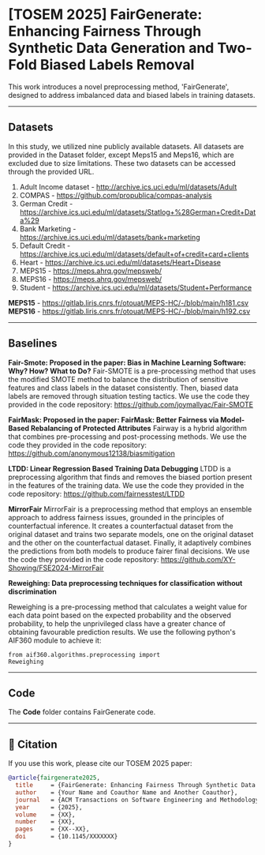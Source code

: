 <h1>[TOSEM 2025] FairGenerate: Enhancing Fairness Through Synthetic Data Generation and Two-Fold Biased Labels Removal </h1>  This work introduces a novel preprocessing method, 'FairGenerate', designed to address imbalanced data and biased labels in training datasets.

********************************************************************************************************
<h2> Datasets</h2>

In this study, we utilized nine publicly available datasets. All datasets are provided in the Dataset folder, except Meps15 and Meps16, which are excluded due to size limitations. These two datasets can be accessed through the provided URL.

1. Adult Income dataset - http://archive.ics.uci.edu/ml/datasets/Adult
2. COMPAS - https://github.com/propublica/compas-analysis
3. German Credit - https://archive.ics.uci.edu/ml/datasets/Statlog+%28German+Credit+Data%29
4. Bank Marketing - https://archive.ics.uci.edu/ml/datasets/bank+marketing
5. Default Credit - https://archive.ics.uci.edu/ml/datasets/default+of+credit+card+clients
6. Heart - https://archive.ics.uci.edu/ml/datasets/Heart+Disease
7. MEPS15 - https://meps.ahrq.gov/mepsweb/
8. MEPS16 - https://meps.ahrq.gov/mepsweb/
9. Student - https://archive.ics.uci.edu/ml/datasets/Student+Performance

**MEPS15** - https://gitlab.liris.cnrs.fr/otouat/MEPS-HC/-/blob/main/h181.csv <br />
**MEPS16** - https://gitlab.liris.cnrs.fr/otouat/MEPS-HC/-/blob/main/h192.csv
********************************************************************************************************

<h2> Baselines </h2>

**Fair-Smote: Proposed in the paper: Bias in Machine Learning Software: Why? How? What to Do?**
Fair-SMOTE is a pre-processing method that uses the modified SMOTE method to balance the distribution of sensitive features and class labels in the dataset consistently. Then, biased data labels are removed through situation testing tactics.
We use the code they provided in the code repository: https://github.com/joymallyac/Fair-SMOTE

**FairMask: Proposed in the paper: FairMask: Better Fairness via Model-Based Rebalancing of Protected Attributes**
Fairway is a hybrid algorithm that combines pre-processing and post-processing methods. 
We use the code they provided in the code repository: https://github.com/anonymous12138/biasmitigation 

**LTDD: Linear Regression Based Training Data Debugging**
LTDD is a preprocessing algorithm that finds and removes the biased portion present in the features of the training data.
We use the code they provided in the code repository: https://github.com/fairnesstest/LTDD

**MirrorFair**
MirrorFair is a preprocessing method that employs an ensemble approach to address fairness issues, grounded in the principles of counterfactual inference. It creates a counterfactual dataset from the original dataset and trains two separate models, one on the original dataset and the other on the counterfactual dataset. Finally, it adaptively combines the predictions from both models to produce fairer final decisions. We use the code they provided in the code repository: https://github.com/XY-Showing/FSE2024-MirrorFair
 
**Reweighing: Data preprocessing techniques for classification without discrimination**

Reweighing is a pre-processing method that calculates a weight value for each data point based on the expected probability and the observed probability, to help the unprivileged class have a greater chance of obtaining favourable prediction results. We use the following python's AIF360 module to achieve it: 

<code>from aif360.algorithms.preprocessing import Reweighing</code>

-----------------------------------------------------
<h2> Code </h2>

The **Code** folder contains FairGenerate code.

-----------------------------------------------------

## 📄 Citation

If you use this work, please cite our TOSEM 2025 paper:

```bibtex
@article{fairgenerate2025,
  title     = {FairGenerate: Enhancing Fairness Through Synthetic Data Generation and Two-Fold Biased Label Removal},
  author    = {Your Name and Coauthor Name and Another Coauthor},
  journal   = {ACM Transactions on Software Engineering and Methodology (TOSEM)},
  year      = {2025},
  volume    = {XX},
  number    = {XX},
  pages     = {XX--XX},
  doi       = {10.1145/XXXXXXX}
}
